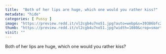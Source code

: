 ```yaml
---
title:  "Both of her lips are huge, which one would you rather kiss?"
metadate: "hide"
categories: [ Pussy ]
image: "https://preview.redd.it/vl2cgb4u7no51.jpg?auto=webp&s=39386bfc250a668ebeadd1036381d2e6a76ff0b6"
thumb: "https://preview.redd.it/vl2cgb4u7no51.jpg?width=1080&crop=smart&auto=webp&s=48ebc0c58e8611ed7910e0b237fea4b7cbcbb5d9"
visit: ""
---
```

Both of her lips are huge, which one would you rather kiss?

